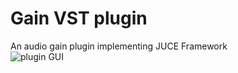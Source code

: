 # Gain VST plugin
An audio gain plugin implementing JUCE Framework<br>
![plugin GUI](https://i.imgur.com/tgZnJmV.png)
